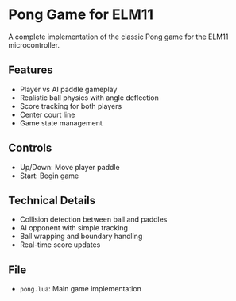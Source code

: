 # Pong Game for ELM11

A complete implementation of the classic Pong game for the ELM11 microcontroller.

## Features
- Player vs AI paddle gameplay
- Realistic ball physics with angle deflection
- Score tracking for both players
- Center court line
- Game state management

## Controls
- Up/Down: Move player paddle
- Start: Begin game

## Technical Details
- Collision detection between ball and paddles
- AI opponent with simple tracking
- Ball wrapping and boundary handling
- Real-time score updates

## File
- `pong.lua`: Main game implementation